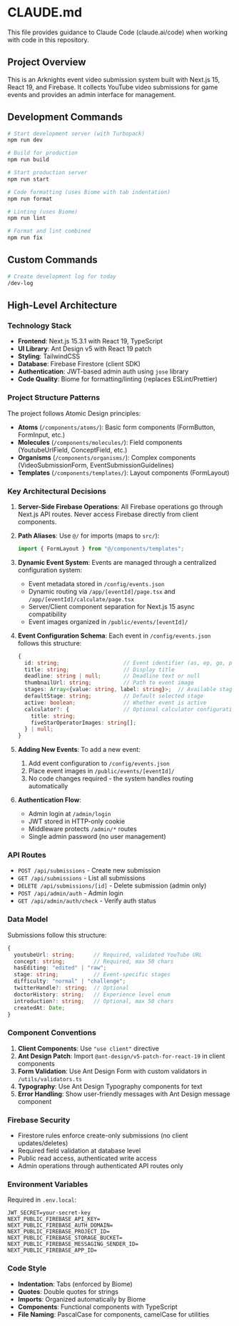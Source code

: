 # CLAUDE.md

This file provides guidance to Claude Code (claude.ai/code) when working with code in this repository.

## Project Overview

This is an Arknights event video submission system built with Next.js 15, React 19, and Firebase. It collects YouTube video submissions for game events and provides an admin interface for management.

## Development Commands

```bash
# Start development server (with Turbopack)
npm run dev

# Build for production
npm run build

# Start production server
npm run start

# Code formatting (uses Biome with tab indentation)
npm run format

# Linting (uses Biome)
npm run lint

# Format and lint combined
npm run fix
```

## Custom Commands

```bash
# Create development log for today
/dev-log
```

## High-Level Architecture

### Technology Stack
- **Frontend**: Next.js 15.3.1 with React 19, TypeScript
- **UI Library**: Ant Design v5 with React 19 patch
- **Styling**: TailwindCSS
- **Database**: Firebase Firestore (client SDK)
- **Authentication**: JWT-based admin auth using `jose` library
- **Code Quality**: Biome for formatting/linting (replaces ESLint/Prettier)

### Project Structure Patterns

The project follows Atomic Design principles:
- **Atoms** (`/components/atoms/`): Basic form components (FormButton, FormInput, etc.)
- **Molecules** (`/components/molecules/`): Field components (YoutubeUrlField, ConceptField, etc.)
- **Organisms** (`/components/organisms/`): Complex components (VideoSubmissionForm, EventSubmissionGuidelines)
- **Templates** (`/components/templates/`): Layout components (FormLayout)

### Key Architectural Decisions

1. **Server-Side Firebase Operations**: All Firebase operations go through Next.js API routes. Never access Firebase directly from client components.

2. **Path Aliases**: Use `@/` for imports (maps to `src/`):
   ```typescript
   import { FormLayout } from "@/components/templates";
   ```

3. **Dynamic Event System**: Events are managed through a centralized configuration system:
   - Event metadata stored in `/config/events.json`
   - Dynamic routing via `/app/[eventId]/page.tsx` and `/app/[eventId]/calculate/page.tsx`
   - Server/Client component separation for Next.js 15 async compatibility
   - Event images organized in `/public/events/[eventId]/`

4. **Event Configuration Schema**: Each event in `/config/events.json` follows this structure:
   ```typescript
   {
     id: string;                    // Event identifier (as, ep, go, pv)
     title: string;                 // Display title
     deadline: string | null;       // Deadline text or null
     thumbnailUrl: string;          // Path to event image
     stages: Array<{value: string, label: string}>;  // Available stages
     defaultStage: string;          // Default selected stage
     active: boolean;               // Whether event is active
     calculator?: {                 // Optional calculator configuration
       title: string;
       fiveStarOperatorImages: string[];
     } | null;
   }
   ```

5. **Adding New Events**: To add a new event:
   1. Add event configuration to `/config/events.json`
   2. Place event images in `/public/events/[eventId]/`
   3. No code changes required - the system handles routing automatically

6. **Authentication Flow**:
   - Admin login at `/admin/login`
   - JWT stored in HTTP-only cookie
   - Middleware protects `/admin/*` routes
   - Single admin password (no user management)

### API Routes

- `POST /api/submissions` - Create new submission
- `GET /api/submissions` - List all submissions
- `DELETE /api/submissions/[id]` - Delete submission (admin only)
- `POST /api/admin/auth` - Admin login
- `GET /api/admin/auth/check` - Verify auth status

### Data Model

Submissions follow this structure:
```typescript
{
  youtubeUrl: string;      // Required, validated YouTube URL
  concept: string;         // Required, max 50 chars
  hasEditing: "edited" | "raw";
  stage: string;           // Event-specific stages
  difficulty: "normal" | "challenge";
  twitterHandle?: string;  // Optional
  doctorHistory: string;   // Experience level enum
  introduction?: string;   // Optional, max 50 chars
  createdAt: Date;
}
```

### Component Conventions

1. **Client Components**: Use `"use client"` directive
2. **Ant Design Patch**: Import `@ant-design/v5-patch-for-react-19` in client components
3. **Form Validation**: Use Ant Design Form with custom validators in `/utils/validators.ts`
4. **Typography**: Use Ant Design Typography components for text
5. **Error Handling**: Show user-friendly messages with Ant Design message component

### Firebase Security

- Firestore rules enforce create-only submissions (no client updates/deletes)
- Required field validation at database level
- Public read access, authenticated write access
- Admin operations through authenticated API routes only

### Environment Variables

Required in `.env.local`:
```
JWT_SECRET=your-secret-key
NEXT_PUBLIC_FIREBASE_API_KEY=
NEXT_PUBLIC_FIREBASE_AUTH_DOMAIN=
NEXT_PUBLIC_FIREBASE_PROJECT_ID=
NEXT_PUBLIC_FIREBASE_STORAGE_BUCKET=
NEXT_PUBLIC_FIREBASE_MESSAGING_SENDER_ID=
NEXT_PUBLIC_FIREBASE_APP_ID=
```

### Code Style

- **Indentation**: Tabs (enforced by Biome)
- **Quotes**: Double quotes for strings
- **Imports**: Organized automatically by Biome
- **Components**: Functional components with TypeScript
- **File Naming**: PascalCase for components, camelCase for utilities